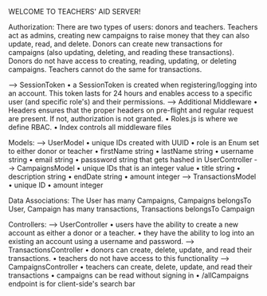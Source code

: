 WELCOME TO TEACHERS' AID SERVER!

Authorization:
There are two types of users: donors and teachers. Teachers act as admins, creating new campaigns to raise money that they can also update, read, and delete. 
Donors can create new transactions for campaigns (also updating, deleting, and reading these transactions). Donors do not have access to creating, reading,
updating, or deleting campaigns. Teachers cannot do the same for transactions. 

--> SessionToken
  • a SessionToken is created when registering/logging into an account. This token lasts for 24 hours and enables access to a specific user (and specific 
    role's) and their permissions. 
--> Additional Middleware
  • Headers ensures that the proper headers on pre-flight and regular request are present. If not, authorization is not granted.
  • Roles.js is where we define RBAC.
  • Index controls all middleware files

Models:
--> UserModel
  • unique IDs created with UUID
  • role is an Enum set to either donor or teacher
  • firstName string
  • lastName string
  • username string
  • email string
  • passsword string that gets hashed in UserController
--> CampaignsModel
  • unique IDs that is an integer value
  • title string
  • description string
  • endDate string
  • amount integer
--> TransactionsModel
  • unique ID
  • amount integer
  
Data Associations:
The User has many Campaigns, Campaigns belongsTo User, Campaign has many transactions, Transactions belongsTo Campaign

Controllers:
--> UserController
  • users have the ability to create a new account as either a donor or a teacher. 
  • they have the ability to log into an existing an account using a username and password.
--> TransactionsController
  • donors can create, delete, update, and read their transactions.
  • teachers do not have access to this functionality
--> CampaignsController
  • teachers can create, delete, update, and read their transactions
  • campaigns can be read without signing in
  • /allCampaigns endpoint is for client-side's search bar
